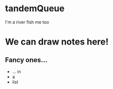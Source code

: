 
# tandemQueue
I'm a river fish
me too

# We can draw notes here!

## Fancy ones...

* ... in
* a
* list

